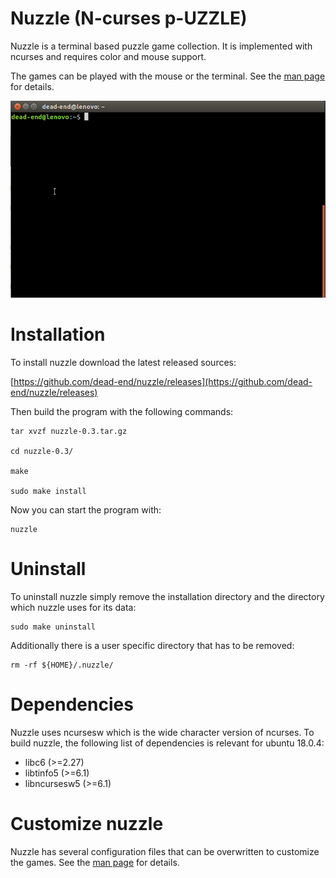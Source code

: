# Nuzzle (N-curses p-UZZLE)

Nuzzle is a terminal based puzzle game collection. It is implemented with 
ncurses and requires color and mouse support.

The games can be played with the mouse or the terminal. 
See the [man page](https://github.com/dead-end/nuzzle/tree/master/man) for 
details.

![Example](res/nuzzle-example.gif)

# Installation

To install nuzzle download the latest released sources:

[https://github.com/dead-end/nuzzle/releases](https://github.com/dead-end/nuzzle/releases)

Then build the program with the following commands:

```
tar xvzf nuzzle-0.3.tar.gz

cd nuzzle-0.3/

make

sudo make install
```

Now you can start the program with:

```
nuzzle
```

# Uninstall

To uninstall nuzzle simply remove the installation directory and the directory 
which nuzzle uses for its data: 

```
sudo make uninstall
```

Additionally there is a user specific directory that has to be removed:

```
rm -rf ${HOME}/.nuzzle/
```

# Dependencies

Nuzzle uses ncursesw which is the wide character version of ncurses. To build 
nuzzle, the following list of dependencies is relevant for ubuntu 18.0.4:

- libc6 (>=2.27)
- libtinfo5 (>=6.1)
- libncursesw5 (>=6.1)

# Customize nuzzle

Nuzzle has several configuration files that can be overwritten to customize the
games.
See the [man page](https://github.com/dead-end/nuzzle/tree/master/man) for 
details.

